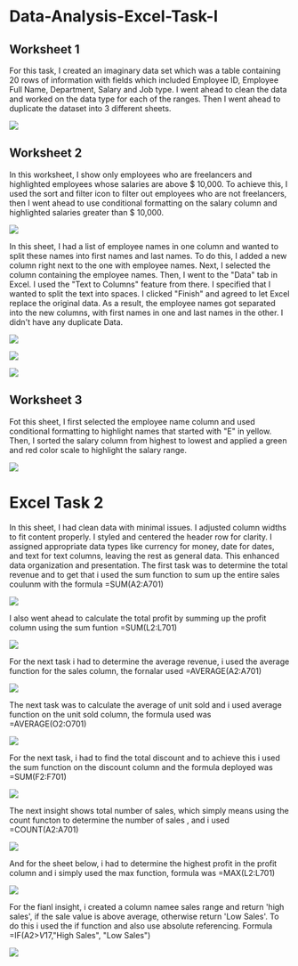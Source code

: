 # Data-Analysis-Excel-Task-I

## Worksheet 1
For this task, I created an imaginary data set which was a table containing 20 rows of information with fields which included Employee ID, Employee Full Name, Department, Salary and Job type. I went ahead to clean the data and worked on the data type for each of the ranges. Then I went ahead to duplicate the dataset into 3 different sheets.

![](https://github.com/TomiiOkotie/Data-Analysis-Excel-Task-I/blob/main/EmployeeDataset.png)

## Worksheet 2

In this worksheet, I show only employees who are freelancers and highlighted employees whose salaries are above $ 10,000. To achieve this, I used the sort and filter icon to filter out employees who are not freelancers, then I went ahead to use conditional formatting on the salary column and highlighted salaries greater than $ 10,000.

![](https://github.com/TomiiOkotie/Data-Analysis-Excel-Task-I/blob/main/SortandFilter.png)

In this sheet, I had a list of employee names in one column and wanted to split these names into first names and last names. To do this, I added a new column right next to the one with employee names. Next, I selected the column containing the employee names. Then, I went to the "Data" tab in Excel. I used the "Text to Columns" feature from there. I specified that I wanted to split the text into spaces. I clicked "Finish" and agreed to let Excel replace the original data. As a result, the employee names got separated into the new columns, with first names in one and last names in the other. I didn't have any duplicate Data. 


![](https://github.com/TomiiOkotie/Data-Analysis-Excel-Task-I/blob/main/DelimtedDataset.png) 

![](https://github.com/TomiiOkotie/Data-Analysis-Excel-Task-I/blob/main/spilltedf.png)

![](https://github.com/TomiiOkotie/Data-Analysis-Excel-Task-I/blob/main/Noduplicate.png)

## Worksheet 3

Fot this sheet, I first selected the employee name column and used conditional formatting to highlight names that started with "E" in yellow. Then, I sorted the salary column from highest to lowest and applied a green and red color scale to highlight the salary range.

![](https://github.com/TomiiOkotie/Data-Analysis-Excel-Task-I/blob/main/ConditionalFormatting.png)


#   Excel Task 2

In this sheet, I had clean data with minimal issues. I adjusted column widths to fit content properly. I styled and centered the header row for clarity. I assigned appropriate data types like currency for money, date for dates, and text for text columns, leaving the rest as general data. This enhanced data organization and presentation. The first task was to determine the total revenue and to get that i used the sum function to sum up the entire sales coulunm with the formula =SUM(A2:A701)

![](https://github.com/TomiiOkotie/Data-Analysis-Excel-Task-I/blob/main/RevenueData.png)

I also went ahead to calculate the total profit by summing up the profit column using the sum funtion =SUM(L2:L701) 

![](https://github.com/TomiiOkotie/Data-Analysis-Excel-Task-I/blob/main/Profit%20Data.png)

For the next task i had to determine the average revenue, i used the average function for the sales column, the fornalar used =AVERAGE(A2:A701)

![](https://github.com/TomiiOkotie/Data-Analysis-Excel-Task-I/blob/main/AverageRevenue.png)

The next task was to calculate the average of unit sold and i used average function on the unit sold column, the formula used was =AVERAGE(O2:O701)

![](https://github.com/TomiiOkotie/Data-Analysis-Excel-Task-I/blob/main/AverageUnitSold.png) 

For the next task, i had to find the total discount and to achieve this i used the sum function on the discount column and the formula deployed was =SUM(F2:F701)

![](https://github.com/TomiiOkotie/Data-Analysis-Excel-Task-I/blob/main/Average%20Unit%20Sold.png)

The next insight shows total number of sales, which simply means using the count functon to determine the number of sales , and i used =COUNT(A2:A701)

![](https://github.com/TomiiOkotie/Data-Analysis-Excel-Task-I/blob/main/CountData.png)

And for the sheet below, i had to determine the highest profit in the profit column and i simply used the max function, formula was =MAX(L2:L701)

![](https://github.com/TomiiOkotie/Data-Analysis-Excel-Task-I/blob/main/HighestData.png) 

For the fianl insight, i created a column namee sales range and return 'high sales', if the sale value is above average, otherwise return 'Low Sales'.  To do this i used the if function and also use absolute referencing. Formula =IF(A2>$V$17,"High Sales", "Low Sales")

![](https://github.com/TomiiOkotie/Data-Analysis-Excel-Task-I/blob/main/lowsales.png)

